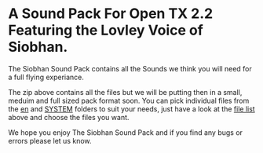 # A Sound Pack For Open TX 2.2 Featuring the Lovley Voice of Siobhan.

The Siobhan Sound Pack contains all the Sounds we think you will need for a full flying experiance. 

The zip above contains all the files but we will be putting then in a small, meduim and full sized pack format soon. You can pick individual files from the [en](en/) and [SYSTEM](en/SYSTEM) folders to suit your needs, just have a look at the [file list](SSP_FileList.csv) above and choose the files you want.

We hope you enjoy The Siobhan Sound Pack and if you find any bugs or errors please let us know.
